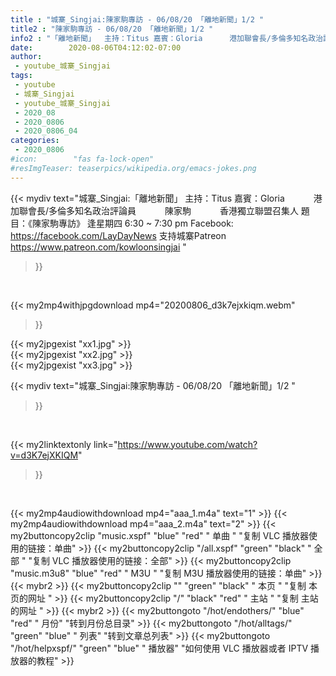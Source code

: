 ```yaml
---
title : "城寨_Singjai:陳家駒專訪 - 06/08/20 「離地新聞」1/2 "
title2 : "陳家駒專訪 - 06/08/20 「離地新聞」1/2 "
info2 : "「離地新聞」  主持：Titus 嘉賓：Gloria 　　　港加聯會長/多倫多知名政治評論員 　　　陳家駒 　　　香港獨立聯盟召集人  題目：《陳家駒專訪》  逢星期四 6:30 ~ 7:30 pm  Facebook:  https://facebook.com/LayDayNews  支持城寨Patreon https://www.patreon.com/kowloonsingjai "
date:        2020-08-06T04:12:02-07:00
author:
 - youtube_城寨_Singjai
tags:
 - youtube
 - 城寨_Singjai
 - youtube_城寨_Singjai
 - 2020_08
 - 2020_0806
 - 2020_0806_04
categories:
 - 2020_0806
#icon:        "fas fa-lock-open"
#resImgTeaser: teaserpics/wikipedia.org/emacs-jokes.png
---
```


{{< mydiv text="城寨_Singjai:「離地新聞」  主持：Titus 嘉賓：Gloria 　　　港加聯會長/多倫多知名政治評論員 　　　陳家駒 　　　香港獨立聯盟召集人  題目：《陳家駒專訪》  逢星期四 6:30 ~ 7:30 pm  Facebook:  https://facebook.com/LayDayNews  支持城寨Patreon https://www.patreon.com/kowloonsingjai "
>}}
<br>


{{< my2mp4withjpgdownload mp4="20200806_d3k7ejxkiqm.webm"
>}}

{{< my2jpgexist "xx1.jpg" >}}<br>
{{< my2jpgexist "xx2.jpg" >}}<br>
{{< my2jpgexist "xx3.jpg" >}}<br>



{{< mydiv text="城寨_Singjai:陳家駒專訪 - 06/08/20 「離地新聞」1/2 "
>}}
<br>

{{< my2linktextonly link="https://www.youtube.com/watch?v=d3K7ejXKIQM"
>}}


<br>

{{< my2mp4audiowithdownload mp4="aaa_1.m4a"    text="1" >}}
{{< my2mp4audiowithdownload mp4="aaa_2.m4a"    text="2" >}}
{{< my2buttoncopy2clip "music.xspf"        "blue"   "red"    " 单曲 "  "复制 VLC 播放器使用的链接：单曲" >}} {{< my2buttoncopy2clip "/all.xspf"         "green"  "black"  " 全部 "  "复制 VLC 播放器使用的链接：全部" >}} {{< my2buttoncopy2clip "music.m3u8"        "blue"   "red"    " M3U  "    "复制 M3U 播放器使用的链接：单曲" >}} {{< mybr2 >}} {{< my2buttoncopy2clip ""                  "green"  "black"  " 本页 "    "复制 本页的网址 " >}} {{< my2buttoncopy2clip "/"                 "black"  "red"    " 主站 "    "复制 主站的网址 " >}} {{< mybr2 >}} {{< my2buttongoto      "/hot/endothers/"   "blue"   "red"    " 月份"   "转到月份总目录" >}} {{< my2buttongoto      "/hot/alltags/"     "green"  "blue"   " 列表"   "转到文章总列表" >}} {{< my2buttongoto      "/hot/helpxspf/"    "green"  "blue"   " 播放器" "如何使用 VLC 播放器或者 IPTV 播放器的教程" >}} 
